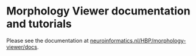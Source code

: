 # Morphology Viewer documentation and tutorials

Please see the documentation at <a href="https://neuroinformatics.nl/HBP/morphology-viewer/docs">neuroinformatics.nl/HBP/morphology-viewer/docs</a>.
